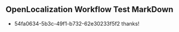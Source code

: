## OpenLocalization Workflow Test MarkDown
* 54fa0634-5b3c-49f1-b732-62e30233f5f2 
thanks!<!--HONumber=Mar16_HO3-->
